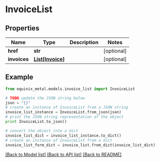 # InvoiceList


## Properties
Name | Type | Description | Notes
------------ | ------------- | ------------- | -------------
**href** | **str** |  | [optional] 
**invoices** | [**List[Invoice]**](Invoice.md) |  | [optional] 

## Example

```python
from equinix_metal.models.invoice_list import InvoiceList

# TODO update the JSON string below
json = "{}"
# create an instance of InvoiceList from a JSON string
invoice_list_instance = InvoiceList.from_json(json)
# print the JSON string representation of the object
print InvoiceList.to_json()

# convert the object into a dict
invoice_list_dict = invoice_list_instance.to_dict()
# create an instance of InvoiceList from a dict
invoice_list_form_dict = invoice_list.from_dict(invoice_list_dict)
```
[[Back to Model list]](../README.md#documentation-for-models) [[Back to API list]](../README.md#documentation-for-api-endpoints) [[Back to README]](../README.md)


